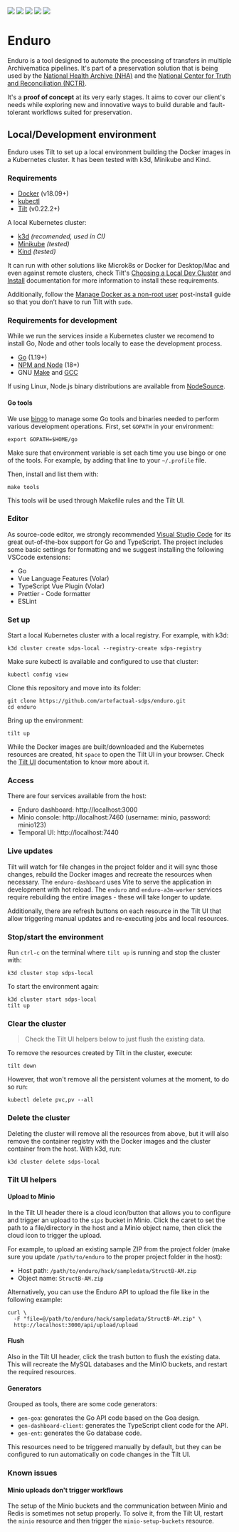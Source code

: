 <p align="left">
  <a href="https://github.com/artefactual-sdps/enduro/releases/latest"><img src="https://img.shields.io/github/v/release/artefactual-sdps/enduro.svg?color=orange"/></a>
  <img src="https://github.com/artefactual-sdps/enduro/workflows/Test/badge.svg"/>
  <a href="LICENSE"><img src="https://img.shields.io/badge/license-Apache%202.0-blue.svg"/></a>
  <a href="https://goreportcard.com/report/github.com/artefactual-sdps/enduro"><img src="https://goreportcard.com/badge/github.com/artefactual-sdps/enduro"/></a>
  <a href="https://codecov.io/gh/artefactual-sdps/enduro"><img src="https://img.shields.io/codecov/c/github/artefactual-sdps/enduro"/></a>
</p>

# Enduro

Enduro is a tool designed to automate the processing of transfers in multiple
Archivematica pipelines. It's part of a preservation solution that is being
used by the [National Health Archive (NHA)] and the [National Center for Truth
and Reconciliation (NCTR)].

It's a **proof of concept** at its very early stages. It aims to cover our
client's needs while exploring new and innovative ways to build durable and
fault-tolerant workflows suited for preservation.

## Local/Development environment

Enduro uses Tilt to set up a local environment building the Docker images in a
Kubernetes cluster. It has been tested with k3d, Minikube and Kind.

### Requirements

- [Docker] (v18.09+)
- [kubectl]
- [Tilt] (v0.22.2+)

A local Kubernetes cluster:

- [k3d] _(recomended, used in CI)_
- [Minikube] _(tested)_
- [Kind] _(tested)_

It can run with other solutions like Microk8s or Docker for Desktop/Mac and
even against remote clusters, check Tilt's [Choosing a Local Dev Cluster] and
[Install] documentation for more information to install these requirements.

Additionally, follow the [Manage Docker as a non-root user] post-install guide
so that you don’t have to run Tilt with `sudo`.

### Requirements for development

While we run the services inside a Kubernetes cluster we recomend to install
Go, Node and other tools locally to ease the development process.

- [Go] (1.19+)
- [NPM and Node] (18+)
- GNU [Make] and [GCC]

If using Linux, Node.js binary distributions are available from [NodeSource].

#### Go tools

We use [bingo] to manage some Go tools and binaries needed to perform various
development operations. First, set `GOPATH` in your environment:

```
export GOPATH=$HOME/go
```

Make sure that environment variable is set each time you use bingo or one of
the tools. For example, by adding that line to your `~/.profile` file.

Then, install and list them with:

```
make tools
```

This tools will be used through Makefile rules and the Tilt UI.

### Editor

As source-code editor, we strongly recommended [Visual Studio Code] for its
great out-of-the-box support for Go and TypeScript. The project includes some
basic settings for formatting and we suggest installing the following VSCcode
extensions:

- Go
- Vue Language Features (Volar)
- TypeScript Vue Plugin (Volar)
- Prettier - Code formatter
- ESLint

### Set up

Start a local Kubernetes cluster with a local registry. For example, with k3d:

```
k3d cluster create sdps-local --registry-create sdps-registry
```

Make sure kubectl is available and configured to use that cluster:

```
kubectl config view
```

Clone this repository and move into its folder:

```
git clone https://github.com/artefactual-sdps/enduro.git
cd enduro
```

Bring up the environment:

```
tilt up
```

While the Docker images are built/downloaded and the Kubernetes resources are
created, hit `space` to open the Tilt UI in your browser. Check the [Tilt UI]
documentation to know more about it.

### Access

There are four services available from the host:

- Enduro dashboard: http://localhost:3000
- Minio console: http://localhost:7460 (username: minio, password: minio123)
- Temporal UI: http://localhost:7440

### Live updates

Tilt will watch for file changes in the project folder and it will sync those
changes, rebuild the Docker images and recreate the resources when necessary.
The `enduro-dashboard` uses Vite to serve the application in development with
hot reload. The `enduro` and `enduro-a3m-worker` services require rebuilding
the entire images - these will take longer to update.

Additionally, there are refresh buttons on each resource in the Tilt UI that
allow triggering manual updates and re-executing jobs and local resources.

### Stop/start the environment

Run `ctrl-c` on the terminal where `tilt up` is running and stop the cluster
with:

```
k3d cluster stop sdps-local
```

To start the environment again:

```
k3d cluster start sdps-local
tilt up
```

### Clear the cluster

> Check the Tilt UI helpers below to just flush the existing data.

To remove the resources created by Tilt in the cluster, execute:

```
tilt down
```

However, that won't remove all the persistent volumes at the moment, to do so
run:

```
kubectl delete pvc,pv --all
```

### Delete the cluster

Deleting the cluster will remove all the resources from above, but it will also
remove the container registry with the Docker images and the cluster container
from the host. With k3d, run:

```
k3d cluster delete sdps-local
```

### Tilt UI helpers

#### Upload to Minio

In the Tilt UI header there is a cloud icon/button that allows you to configure
and trigger an upload to the `sips` bucket in Minio. Click the caret to set the
path to a file/directory in the host and a Minio object name, then click the
cloud icon to trigger the upload.

For example, to upload an existing sample ZIP from the project folder (make
sure you update `/path/to/enduro` to the proper project folder in the host):

- Host path: `/path/to/enduro/hack/sampledata/StructB-AM.zip`
- Object name: `StructB-AM.zip`

Alternatively, you can use the Enduro API to upload the file like in the
following example:

```
curl \
  -F "file=@/path/to/enduro/hack/sampledata/StructB-AM.zip" \
  http://localhost:3000/api/upload/upload
```

#### Flush

Also in the Tilt UI header, click the trash button to flush the existing data.
This will recreate the MySQL databases and the MinIO buckets, and restart the
required resources.

#### Generators

Grouped as tools, there are some code generators:

- `gen-goa`: generates the Go API code based on the Goa design.
- `gen-dashboard-client`: generates the TypeScript client code for the API.
- `gen-ent`: generates the Go database code.

This resources need to be triggered manually by default, but they can be
configured to run automatically on code changes in the Tilt UI.

### Known issues

#### Minio uploads don't trigger workflows

The setup of the Minio buckets and the communication between Minio and Redis
is sometimes not setup properly. To solve it, from the Tilt UI, restart the
`minio` resource and then trigger the `minio-setup-buckets` resource.

[national health archive (nha)]: https://www.piql.com/norwegians-digital-health-data-to-be-preserved-for-future-generations/
[national center for truth and reconciliation (nctr)]: https://nctr.ca/about/about-the-nctr/our-mandate/
[docker]: https://docs.docker.com/get-docker/
[kubectl]: https://kubernetes.io/docs/tasks/tools/#kubectl
[tilt]: https://docs.tilt.dev/tutorial/1-prerequisites.html#install-tilt
[k3d]: https://k3d.io/v5.4.3/#installation
[minikube]: https://minikube.sigs.k8s.io/docs/start/
[kind]: https://kind.sigs.k8s.io/docs/user/quick-start#installation
[choosing a local dev cluster]: https://docs.tilt.dev/choosing_clusters.html
[install]: https://docs.tilt.dev/install.html
[manage docker as a non-root user]: https://docs.docker.com/engine/install/linux-postinstall/#manage-docker-as-a-non-root-user
[tilt ui]: https://docs.tilt.dev/tutorial/3-tilt-ui.html
[go]: https://go.dev/doc/install
[npm and node]: https://nodejs.org/
[nodesource]: https://github.com/nodesource/distributions
[make]: https://www.gnu.org/software/make/
[gcc]: https://gcc.gnu.org/
[bingo]: https://github.com/bwplotka/bingo
[visual studio code]: https://code.visualstudio.com/
